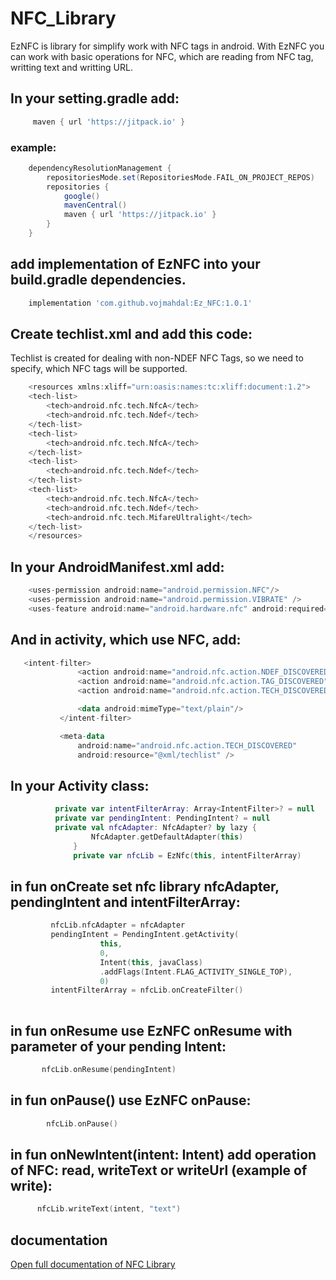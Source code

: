 # NFC_Library
EzNFC is library for simplify work with NFC tags in android. With EzNFC you can work with basic operations for NFC, 
which are reading from NFC tag, writting text and writting URL. 
##  In your setting.gradle add:
```gradle
     maven { url 'https://jitpack.io' }
```
### example:
```gradle
    dependencyResolutionManagement {
        repositoriesMode.set(RepositoriesMode.FAIL_ON_PROJECT_REPOS)
        repositories {
            google()
            mavenCentral()
            maven { url 'https://jitpack.io' }
        }
    }
```
## add implementation of EzNFC into your build.gradle dependencies.
```gradle
    implementation 'com.github.vojmahdal:Ez_NFC:1.0.1'
```

## Create techlist.xml and add this code:
Techlist is created for dealing with non-NDEF NFC Tags, so we need to specify, which NFC tags will be supported. 
```kotlin
    <resources xmlns:xliff="urn:oasis:names:tc:xliff:document:1.2">
    <tech-list>
        <tech>android.nfc.tech.NfcA</tech>
        <tech>android.nfc.tech.Ndef</tech>
    </tech-list>
    <tech-list>
        <tech>android.nfc.tech.NfcA</tech>
    </tech-list>
    <tech-list>
        <tech>android.nfc.tech.Ndef</tech>
    </tech-list>
    <tech-list>
        <tech>android.nfc.tech.NfcA</tech>
        <tech>android.nfc.tech.Ndef</tech>
        <tech>android.nfc.tech.MifareUltralight</tech>
    </tech-list>
    </resources>
```
## In your AndroidManifest.xml add:
```kotlin
    <uses-permission android:name="android.permission.NFC"/>
    <uses-permission android:name="android.permission.VIBRATE" />
    <uses-feature android:name="android.hardware.nfc" android:required="true"/>
``` 
 ## And in activity, which use NFC, add:
 ```kotlin
    <intent-filter>
                <action android:name="android.nfc.action.NDEF_DISCOVERED" />
                <action android:name="android.nfc.action.TAG_DISCOVERED" />
                <action android:name="android.nfc.action.TECH_DISCOVERED" />

                <data android:mimeType="text/plain"/>
            </intent-filter>

            <meta-data
                android:name="android.nfc.action.TECH_DISCOVERED"
                android:resource="@xml/techlist" />
```

## In your Activity class:
```kotlin
          private var intentFilterArray: Array<IntentFilter>? = null
          private var pendingIntent: PendingIntent? = null
          private val nfcAdapter: NfcAdapter? by lazy {
                  NfcAdapter.getDefaultAdapter(this)
              }
              private var nfcLib = EzNfc(this, intentFilterArray)
```

## in fun onCreate set nfc library nfcAdapter, pendingIntent and intentFilterArray:
```kotlin
         nfcLib.nfcAdapter = nfcAdapter
         pendingIntent = PendingIntent.getActivity(
                    this, 
                    0,
                    Intent(this, javaClass)
                    .addFlags(Intent.FLAG_ACTIVITY_SINGLE_TOP),
                    0)
         intentFilterArray = nfcLib.onCreateFilter()
         
```
 ## in fun onResume use EzNFC onResume with parameter of your pending Intent:
 ```kotlin
        nfcLib.onResume(pendingIntent)
```
## in fun onPause() use EzNFC onPause:
```kotlin
        nfcLib.onPause()
```
## in fun onNewIntent(intent: Intent) add operation of NFC: read, writeText or writeUrl (example of write):
```kotlin
      nfcLib.writeText(intent, "text")
```  
## documentation 
 [Open full documentation of NFC Library](https://akela.mendelu.cz/~xmahdal/EzNFCDoc/ "EzNFC's Documentation")
